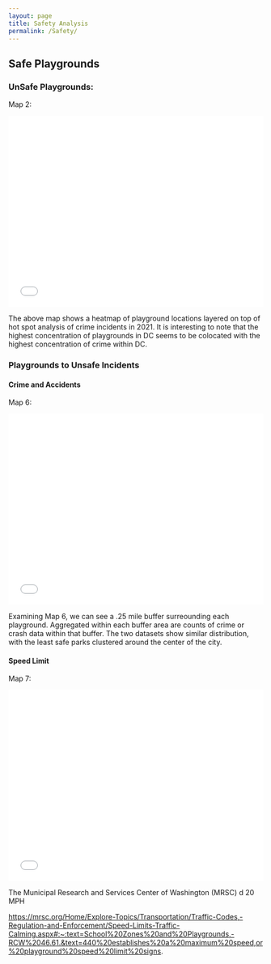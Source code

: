 ```yaml
---
layout: page
title: Safety Analysis
permalink: /Safety/
---
```


## Safe Playgrounds


### UnSafe Playgrounds:

Map 2:
<style>.embed-container {position: relative; padding-bottom: 75%; height: 0; max-width: 100%;} .embed-container iframe, .embed-container object, .embed-container iframe{position: absolute; top: 0; left: 0; width: 100%; height: 100%;} small{position: absolute; z-index: 40; bottom: 0; margin-bottom: -15px;}</style><div class="embed-container"><iframe width="400" height="300" frameborder="0" scrolling="no" marginheight="0" marginwidth="0" title="Playground vs Crime Density" src="//mygmu.maps.arcgis.com/apps/Embed/index.html?webmap=733b55174bdd4955a4c73ce06c4bdffa&extent=-77.1362,38.876,-76.9266,38.9699&zoom=true&previewImage=false&scale=true&legendlayers=true&disable_scroll=true&theme=light"></iframe></div>

The above map shows a heatmap of playground locations layered on top of hot spot analysis of crime incidents in 2021. It is interesting to note that the highest concentration of playgrounds in DC seems to be colocated with the highest concentration of crime within DC. 



### Playgrounds to Unsafe Incidents

#### Crime and Accidents

Map 6:
<style>.embed-container {position: relative; padding-bottom: 75%; height: 0; max-width: 100%;} .embed-container iframe, .embed-container object, .embed-container iframe{position: absolute; top: 0; left: 0; width: 100%; height: 100%;} small{position: absolute; z-index: 40; bottom: 0; margin-bottom: -15px;}</style><div class="embed-container"><iframe width="400" height="300" frameborder="0" scrolling="no" marginheight="0" marginwidth="0" title="Playground Summarize Within Buffer_Crime" src="//mygmu.maps.arcgis.com/apps/Embed/index.html?webmap=fdb8d6acb0d34b4d9c4b5efa037667d8&extent=-77.1362,38.876,-76.9266,38.9699&zoom=true&previewImage=false&scale=true&search=true&searchextent=true&legendlayers=true&disable_scroll=true&theme=light"></iframe></div>

Examining Map 6, we can see a .25 mile buffer surreounding each playground. Aggregated within each buffer area are counts of crime or crash data within that buffer. The two datasets show similar distribution, with the least safe parks clustered around the center of the city. 

#### Speed Limit

Map 7:
<style>.embed-container {position: relative; padding-bottom: 75%; height: 0; max-width: 100%;} .embed-container iframe, .embed-container object, .embed-container iframe{position: absolute; top: 0; left: 0; width: 100%; height: 100%;} small{position: absolute; z-index: 40; bottom: 0; margin-bottom: -15px;}</style><div class="embed-container"><iframe width="400" height="300" frameborder="0" scrolling="no" marginheight="0" marginwidth="0" title="Speed Limits Around Playgrounds" src="//mygmu.maps.arcgis.com/apps/Embed/index.html?webmap=1016491a719f4883b5177e115db8854b&extent=-77.0748,38.8943,-76.97,38.9413&zoom=true&previewImage=false&scale=true&search=true&searchextent=true&legend=true&disable_scroll=true&theme=light"></iframe></div>


The Municipal Research and Services Center of Washington (MRSC) d
20 MPH 


https://mrsc.org/Home/Explore-Topics/Transportation/Traffic-Codes,-Regulation-and-Enforcement/Speed-Limits-Traffic-Calming.aspx#:~:text=School%20Zones%20and%20Playgrounds,-RCW%2046.61.&text=440%20establishes%20a%20maximum%20speed,or%20playground%20speed%20limit%20signs.

